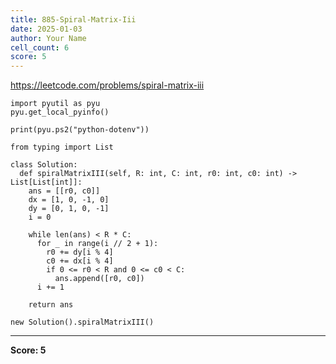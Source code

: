 ```yaml
---
title: 885-Spiral-Matrix-Iii
date: 2025-01-03
author: Your Name
cell_count: 6
score: 5
---
```


https://leetcode.com/problems/spiral-matrix-iii


```
import pyutil as pyu
pyu.get_local_pyinfo()
```


```
print(pyu.ps2("python-dotenv"))
```


```
from typing import List
```


```
class Solution:
  def spiralMatrixIII(self, R: int, C: int, r0: int, c0: int) -> List[List[int]]:
    ans = [[r0, c0]]
    dx = [1, 0, -1, 0]
    dy = [0, 1, 0, -1]
    i = 0

    while len(ans) < R * C:
      for _ in range(i // 2 + 1):
        r0 += dy[i % 4]
        c0 += dx[i % 4]
        if 0 <= r0 < R and 0 <= c0 < C:
          ans.append([r0, c0])
      i += 1

    return ans
```


```
new Solution().spiralMatrixIII()
```


---
**Score: 5**